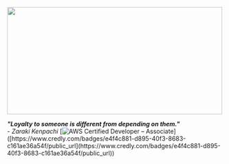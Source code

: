 <img src="https://media.giphy.com/media/M1oPO3TchPJS/giphy.gif" width="500px" height="250px"/> 

**_"Loyalty to someone is different from depending on them."_**   
                                             - _Zaraki Kenpachi_
[![AWS Certified Developer – Associate]([https://images.credly.com/size/110x110/images/e4f4c881-d895-40f3-8683-c161ae36a54f.png](https://d1.awsstatic.com/training-and-certification/certification-badges/AWS-Certified-Developer-Associate_badge.5c083fa855fe82c1cf2d0c8b883c265ec72a17c0.png))]([https://www.credly.com/badges/e4f4c881-d895-40f3-8683-c161ae36a54f/public_url](https://www.credly.com/badges/e4f4c881-d895-40f3-8683-c161ae36a54f/public_url))
